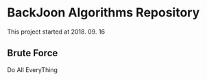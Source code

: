 # BackJoon Algorithms Repository

This project started at 2018. 09. 16


## Brute Force

Do All EveryThing